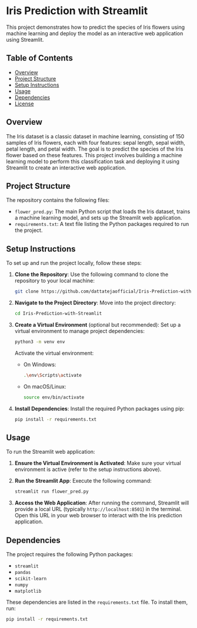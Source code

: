 # Iris Prediction with Streamlit

This project demonstrates how to predict the species of Iris flowers using machine learning and deploy the model as an interactive web application using Streamlit.

## Table of Contents

- [Overview](#overview)
- [Project Structure](#project-structure)
- [Setup Instructions](#setup-instructions)
- [Usage](#usage)
- [Dependencies](#dependencies)
- [License](#license)

## Overview

The Iris dataset is a classic dataset in machine learning, consisting of 150 samples of Iris flowers, each with four features: sepal length, sepal width, petal length, and petal width. The goal is to predict the species of the Iris flower based on these features. This project involves building a machine learning model to perform this classification task and deploying it using Streamlit to create an interactive web application.

## Project Structure

The repository contains the following files:

- `flower_pred.py`: The main Python script that loads the Iris dataset, trains a machine learning model, and sets up the Streamlit web application.
- `requirements.txt`: A text file listing the Python packages required to run the project.

## Setup Instructions

To set up and run the project locally, follow these steps:

1. **Clone the Repository**: Use the following command to clone the repository to your local machine:

   ```bash
   git clone https://github.com/dattatejaofficial/Iris-Prediction-with-Streamlit.git
   ```

2. **Navigate to the Project Directory**: Move into the project directory:

   ```bash
   cd Iris-Prediction-with-Streamlit
   ```

3. **Create a Virtual Environment** (optional but recommended): Set up a virtual environment to manage project dependencies:

   ```bash
   python3 -m venv env
   ```

   Activate the virtual environment:

   - On Windows:
     ```bash
     .\env\Scripts\activate
     ```
   - On macOS/Linux:
     ```bash
     source env/bin/activate
     ```

4. **Install Dependencies**: Install the required Python packages using pip:

   ```bash
   pip install -r requirements.txt
   ```

## Usage

To run the Streamlit web application:

1. **Ensure the Virtual Environment is Activated**: Make sure your virtual environment is active (refer to the setup instructions above).

2. **Run the Streamlit App**: Execute the following command:

   ```bash
   streamlit run flower_pred.py
   ```

3. **Access the Web Application**: After running the command, Streamlit will provide a local URL (typically `http://localhost:8501`) in the terminal. Open this URL in your web browser to interact with the Iris prediction application.

## Dependencies

The project requires the following Python packages:

- `streamlit`
- `pandas`
- `scikit-learn`
- `numpy`
- `matplotlib`

These dependencies are listed in the `requirements.txt` file. To install them, run:


```bash
pip install -r requirements.txt
```
